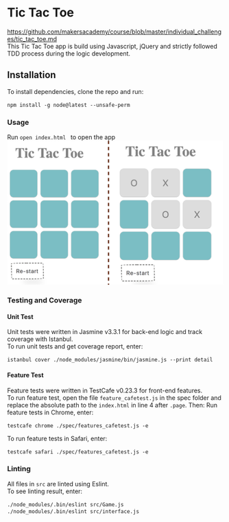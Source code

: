 # Tic Tac Toe
https://github.com/makersacademy/course/blob/master/individual_challenges/tic_tac_toe.md  
This Tic Tac Toe app is build using Javascript, jQuery and strictly followed TDD process during the logic development.

## Installation
To install dependencies, clone the repo and run: 
```
npm install -g node@latest --unsafe-perm
``` 

### Usage
Run `open index.html ` to open the app
![interface](public/interface.jpg)

### Testing and Coverage

#### Unit Test
Unit tests were written in Jasmine v3.3.1 for back-end logic and track coverage with Istanbul.  
To run unit tests and get coverage report, enter:
```
istanbul cover ./node_modules/jasmine/bin/jasmine.js --print detail
```

#### Feature Test
Feature tests were written in TestCafe v0.23.3 for front-end features.  
To run feature test, open the file `feature_cafetest.js` in the spec folder and replace the absolute path to the `index.html` in line 4 after `.page`. Then:
Run feature tests in Chrome, enter: 
```
testcafe chrome ./spec/features_cafetest.js -e
```
To run feature tests in Safari, enter:
```
testcafe safari ./spec/features_cafetest.js -e
```

### Linting
All files in `src` are linted using Eslint.  
To see linting result, enter:
```
./node_modules/.bin/eslint src/Game.js
./node_modules/.bin/eslint src/interface.js
```